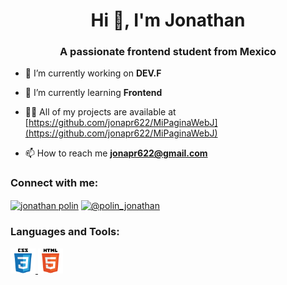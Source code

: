 <h1 align="center">Hi 👋, I'm Jonathan</h1>
<h3 align="center">A passionate frontend student from Mexico</h3>

- 🔭 I’m currently working on **DEV.F**

- 🌱 I’m currently learning **Frontend**

- 👨‍💻 All of my projects are available at [https://github.com/jonapr622/MiPaginaWebJ](https://github.com/jonapr622/MiPaginaWebJ)

- 📫 How to reach me **jonapr622@gmail.com**

<h3 align="left">Connect with me:</h3>
<p align="left">
<a href="https://fb.com/jonathan polin" target="blank"><img align="center" src="https://raw.githubusercontent.com/rahuldkjain/github-profile-readme-generator/master/src/images/icons/Social/facebook.svg" alt="jonathan polin" height="30" width="40" /></a>
<a href="https://instagram.com/@polin_jonathan" target="blank"><img align="center" src="https://raw.githubusercontent.com/rahuldkjain/github-profile-readme-generator/master/src/images/icons/Social/instagram.svg" alt="@polin_jonathan" height="30" width="40" /></a>
</p>

<h3 align="left">Languages and Tools:</h3>
<p align="left"> <a href="https://www.w3schools.com/css/" target="_blank" rel="noreferrer"> <img src="https://raw.githubusercontent.com/devicons/devicon/master/icons/css3/css3-original-wordmark.svg" alt="css3" width="40" height="40"/> </a> <a href="https://www.w3.org/html/" target="_blank" rel="noreferrer"> <img src="https://raw.githubusercontent.com/devicons/devicon/master/icons/html5/html5-original-wordmark.svg" alt="html5" width="40" height="40"/> </a> </p>
